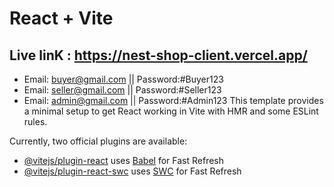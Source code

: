# React + Vite
## Live linK : https://nest-shop-client.vercel.app/
- Email: buyer@gmail.com || Password:#Buyer123
- Email: seller@gmail.com || Password:#Seller123
- Email: admin@gmail.com || Password:#Admin123
This template provides a minimal setup to get React working in Vite with HMR and some ESLint rules.

Currently, two official plugins are available:

- [@vitejs/plugin-react](https://github.com/vitejs/vite-plugin-react/blob/main/packages/plugin-react/README.md) uses [Babel](https://babeljs.io/) for Fast Refresh
- [@vitejs/plugin-react-swc](https://github.com/vitejs/vite-plugin-react-swc) uses [SWC](https://swc.rs/) for Fast Refresh
